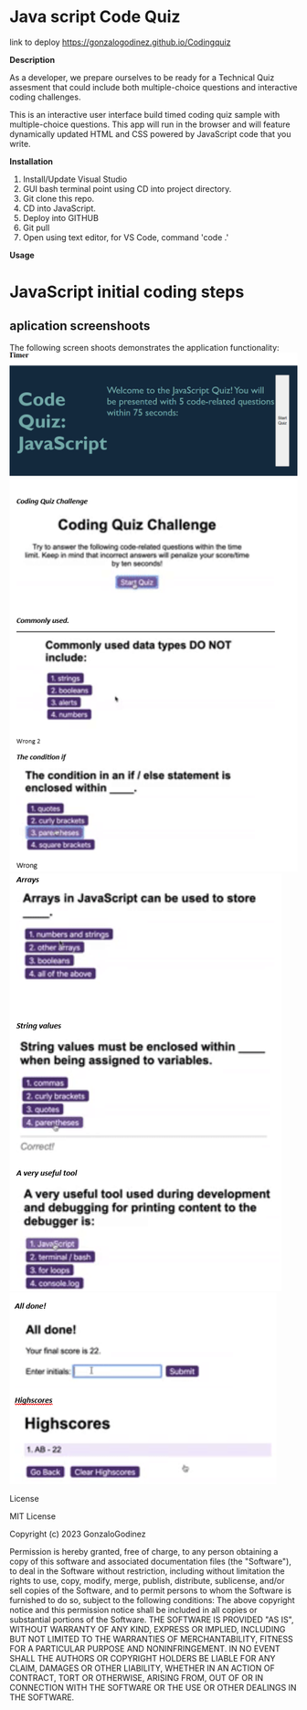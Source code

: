 # Java script Code Quiz

link to deploy  https://gonzalogodinez.github.io/Codingquiz

**Description**

As a developer, we prepare ourselves to be ready for a Technical Quiz assesment that could include both multiple-choice questions and interactive coding challenges. 

This is an interactive user interface build timed coding quiz sample with multiple-choice questions. This app will run in the browser and will feature dynamically updated HTML and CSS powered by JavaScript code that you write. 


**Installation**

1.  Install/Update Visual Studio
2.  GUI bash terminal point using CD into project directory.
3.  Git clone this repo.
4.	CD into JavaScript.
5.  Deploy into GITHUB 
6.  Git pull
4.	Open using text editor, for VS Code, command 'code .'

**Usage**

# JavaScript initial coding steps

## aplication screenshoots

The following screen shoots demonstrates the application functionality:
![A test image](./assets/CodeQuizMainScreen.png)
![A test image](./assets/CodingQuiz.png)  
![A test image](./assets/CodingQuizA.png)  
![A test image](./assets/CodingQuizB.png)  

License

MIT License

Copyright (c) 2023 GonzaloGodinez

Permission is hereby granted, free of charge, to any person obtaining a copy of this software and associated documentation files (the "Software"), to deal in the Software without restriction, including without limitation the rights to use, copy, modify, merge, publish, distribute, sublicense, and/or sell copies of the Software, and to permit persons to whom the Software is furnished to do so, subject to the following conditions:
The above copyright notice and this permission notice shall be included in all copies or substantial portions of the Software.
THE SOFTWARE IS PROVIDED "AS IS", WITHOUT WARRANTY OF ANY KIND, EXPRESS OR IMPLIED, INCLUDING BUT NOT LIMITED TO THE WARRANTIES OF MERCHANTABILITY, FITNESS FOR A PARTICULAR PURPOSE AND NONINFRINGEMENT. IN NO EVENT SHALL THE AUTHORS OR COPYRIGHT HOLDERS BE LIABLE FOR ANY CLAIM, DAMAGES OR OTHER LIABILITY, WHETHER IN AN ACTION OF CONTRACT, TORT OR OTHERWISE, ARISING FROM, OUT OF OR IN CONNECTION WITH THE SOFTWARE OR THE USE OR OTHER DEALINGS IN THE SOFTWARE.

